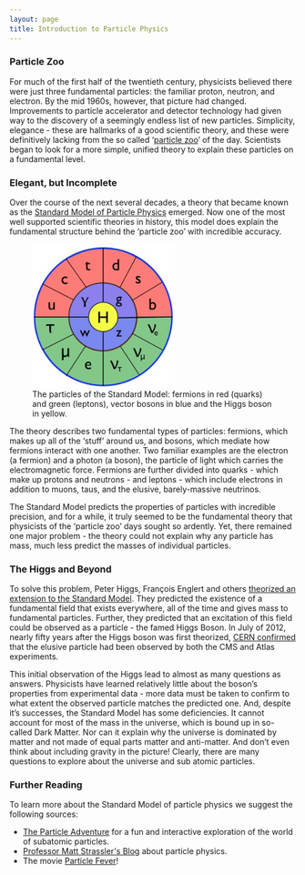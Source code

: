 ```yaml
---
layout: page
title: Introduction to Particle Physics
---
```


### Particle Zoo

For much of the first half of the twentieth century, physicists believed there were just three fundamental particles: the familiar proton, neutron, and electron. By the mid 1960s, however, that picture had changed. Improvements to particle accelerator and detector technology had given way to the discovery of a seemingly endless list of new particles. Simplicity, elegance - these are hallmarks of a good scientific theory, and these were definitively lacking from the so called ‘[particle zoo](http://www.particlezoo.net)’ of the day. Scientists began to look for a more simple, unified theory to explain these particles on a fundamental level.

### Elegant, but Incomplete

Over the course of the next several decades, a theory that became known as the [Standard Model of Particle Physics](https://en.wikipedia.org/wiki/Standard_Model) emerged. Now one of the most well supported scientific theories in history, this model does explain the fundamental structure behind the ‘particle zoo’ with incredible accuracy. 
<figure>
<img src="pictures/intro/SM.png"  width="250">
<figcaption> The particles of the Standard Model: fermions in red (quarks) and green (leptons), vector bosons in blue and the Higgs boson in yellow.</figcaption>
</figure>
The theory describes two fundamental types of particles: fermions, which makes up all of the ‘stuff’ around us, and bosons, which mediate how fermions interact with one another. Two familiar examples are the electron (a fermion) and a photon (a boson), the particle of light which carries the electromagnetic force. Fermions are further divided into quarks - which make up protons and neutrons - and leptons - which include electrons in addition to muons, taus, and the elusive, barely-massive neutrinos.

The Standard Model predicts the properties of particles with incredible precision, and for a while, it truly seemed to be the fundamental theory that physicists of the ‘particle zoo’ days sought so ardently. Yet, there remained one major problem - the theory could not explain why any particle has mass, much less predict the masses of individual particles. 

### The Higgs and Beyond

To solve this problem, Peter Higgs, François Englert and others [theorized an extension to the Standard Model](http://physics.aps.org/articles/v6/111). They predicted the existence of a fundamental field that exists everywhere, all of the time and gives mass to fundamental particles. Further, they predicted that an excitation of this field could be observed as a particle - the famed Higgs Boson. In July of 2012, nearly fifty years after the Higgs boson was first theorized, [CERN confirmed](http://home.web.cern.ch/topics/higgs-boson) that the elusive particle had been observed by both the CMS and Atlas experiments.

This initial observation of the Higgs lead to almost as many questions as answers. Physicists have learned relatively little about the boson’s properties from experimental data - more data must be taken to confirm to what extent the observed particle matches the predicted one.  And, despite it’s successes, the Standard Model has some deficiencies.  It cannot account for most of the mass in the universe, which is bound up in so-called Dark Matter.  Nor can it explain why the universe is dominated by matter and not made of equal parts matter and anti-matter.  And don’t even think about including gravity in the picture!  Clearly, there are many questions to explore about the universe and sub atomic particles. 


### Further Reading

To learn more about the Standard Model of particle physics we suggest the following sources:

* [The Particle Adventure](http://www.particleadventure.org) for a fun and interactive exploration of the world of subatomic particles.
* [Professor Matt Strassler's Blog](http://profmattstrassler.com/new-start-here/) about particle physics.
* The movie [Particle Fever](http://particlefever.com)!

